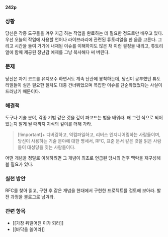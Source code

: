 **242p**

### 상황
당신은 각종 도구들을 겨우 지금 하는 작업을 완료하는 데 필요한 정도로만 배우고 있다. 우선 오늘의 작업에 사용할 언어나 라이브러리에 관련된 튜토리얼을 한 움큼 고른다. 그리고 시간을 들여 거기에 내재된 이슈를 이해하지도 않은 채 이런 결정을 내리고, 튜토리얼에 함께 제공된 장난감 예제를 그냥 복사해다 써 버린다.

### 문제
당신은 자기 코드를 유지보수 하면서도 계속 난관에 봉착하는데, 당신이 공부했던 튜토리얼들이 실은 필요한 절차도 대충 건너뛰었으며 복잡한 이슈를 단순화했었다는 사실이 드러났기 때문이다.

### 해결책
도구나 기술 분야, 각종 기법 같은 것을 깊이 파고드는 법을 배워라. 왜 그런 식으로 되어 있는지 알게 될 때까지 지식의 깊이를 더해 가라.

> [!important]+ 
> 디버깅하고, 역컴파일하고, 리버스 엔지니어링하는 사람들이며, 당신이 사용하는 기술 분야에 대한 명세서, RFC, 표준 문서 같은 것을 읽은 사람들이 대성당을 짓는 사람들이다.

어떤 개념을 정말로 이해하려면 그 개념이 최초로 언급된 당시의 전후 맥락을 재구성해 볼 필요가 있다.

### 실천 방안
RFC를 찾아 읽고, 구현 후 같은 개념을 현대에서 구현한 프로젝트를 검토해 보아라. 발전 과정을 블로그로 남겨라.

### 관련 항목
+ [[가장 뒤떨어진 이가 되라]]
+ [[바닥을 쓸어라]]